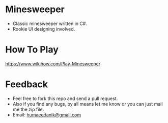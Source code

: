 # Minesweeper
* Classic minesweeper written in C#.
* Rookie UI designing involved.

# How To Play
https://www.wikihow.com/Play-Minesweeper

# Feedback
* Feel free to fork this repo and send a pull request.
* Also if you find any bugs, by all means let me know or you can just mail me the zip file.
* Email: humaeedanik@gmail.com
